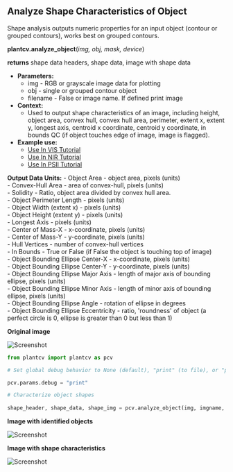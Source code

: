 ## Analyze Shape Characteristics of Object

Shape analysis outputs numeric properties for an input object (contour or grouped contours), works best on grouped contours.
 
**plantcv.analyze_object**(*img, obj, mask, device*)

**returns** shape data headers, shape data, image with shape data

- **Parameters:**
    - img - RGB or grayscale image data for plotting
    - obj - single or grouped contour object
    - filename - False or image name. If defined print image
- **Context:**
    - Used to output shape characteristics of an image, including height, object area, convex hull, convex hull area, perimeter, extent x, extent y, longest axis, centroid x coordinate, centroid y coordinate, in bounds QC (if object touches edge of image, image is flagged). 
- **Example use:**
    - [Use In VIS Tutorial](vis_tutorial.md)
    - [Use In NIR Tutorial](nir_tutorial.md)
    - [Use In PSII Tutorial](psII_tutorial.md) 
    
**Output Data Units:** 
    - Object Area - object area, pixels (units)  
    - Convex-Hull Area - area of convex-hull, pixels (units)  
    - Solidity - Ratio, object area divided by convex hull area.  
    - Object Perimeter Length - pixels (units)  
    - Object Width (extent x) - pixels (units)  
    - Object Height (extent y) - pixels (units)  
    - Longest Axis - pixels (units)  
    - Center of Mass-X - x-coordinate, pixels (units)  
    - Center of Mass-Y - y-coordinate, pixels (units)  
    - Hull Vertices - number of convex-hull vertices  
    - In Bounds - True or False (if False the object is touching top of image)  
    - Object Bounding Ellipse Center-X - x-coordinate, pixels (units)  
    - Object Bounding Ellipse Center-Y - y-coordinate, pixels (units)  
    - Object Bounding Ellipse Major Axis - length of major axis of bounding ellipse, pixels (units)  
    - Object Bounding Ellipse Minor Axis - length of minor axis of bounding ellipse, pixels (units)  
    - Object Bounding Ellipse Angle - rotation of ellipse in degrees  
    - Object Bounding Ellipse Eccentricity - ratio, 'roundness' of object (a perfect circle is 0, ellipse is greater than 0 but less than 1)  
    
**Original image**

![Screenshot](img/documentation_images/analyze_shape/original_image.jpg)

```python
from plantcv import plantcv as pcv

# Set global debug behavior to None (default), "print" (to file), or "plot" (Jupyter Notebooks or X11)

pcv.params.debug = "print"

# Characterize object shapes
    
shape_header, shape_data, shape_img = pcv.analyze_object(img, imgname, objects, mask, device, debug="print", "/home/malia/setaria_shape_img.png")
```

**Image with identified objects**

![Screenshot](img/documentation_images/analyze_shape/objects_on_image.jpg)

**Image with shape characteristics**

![Screenshot](img/documentation_images/analyze_shape/shapes_on_image.jpg)
